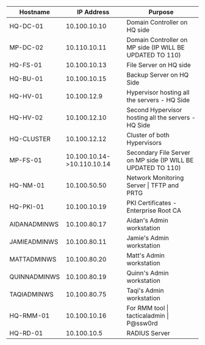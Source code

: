 
| Hostname     | IP Address                 | Purpose                                                      |
| ------------ | -------------------------- | ------------------------------------------------------------ |
| HQ-DC-01     | 10.100.10.10               | Domain Controller on HQ side                                 |
| MP-DC-02     | 10.110.10.11               | Domain Controller on MP side (IP WILL BE UPDATED TO 110)     |
| HQ-FS-01     | 10.100.10.13               | File Server on HQ side                                       |
| HQ-BU-01     | 10.100.10.15               | Backup Server on HQ Side                                     |
| HQ-HV-01     | 10.100.12.9                | Hypervisor hosting all the servers - HQ Side                 |
| HQ-HV-02     | 10.100.12.10               | Second Hypervisor hosting all the servers - HQ Side          |
| HQ-CLUSTER   | 10.100.12.12               | Cluster of both Hypervisors                                  |
| MP-FS-01     | 10.100.10.14->10.110.10.14 | Secondary File Server on MP side (IP WILL BE UPDATED TO 110) |
| HQ-NM-01     | 10.100.50.50               | Network Monitoring Server \| TFTP and PRTG                   |
| HQ-PKI-01    | 10.100.10.19               | PKI Certificates - Enterprise Root CA                        |
| AIDANADMINWS | 10.100.80.17               | Aidan's Admin workstation                                    |
| JAMIEADMINWS | 10.100.80.11               | Jamie's Admin workstation                                    |
| MATTADMINWS  | 10.100.80.20               | Matt's Admin workstation                                     |
| QUINNADMINWS | 10.100.80.19               | Quinn's Admin workstation                                    |
| TAQIADMINWS  | 10.100.80.75               | Taqi's Admin workstation                                     |
| HQ-RMM-01    | 10.100.10.16               | For RMM tool \| tacticaladmin \| P@ssw0rd                    |
| HQ-RD-01     | 10.100.10.5                | RADIUS Server                                                |

